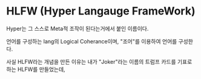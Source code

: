 # HLFW (Hyper Langauge FrameWork)

Hyper는 그 스스로 Meta적 조작이 된다는거에서 붙인 이름이다.

언어를 구성하는 lang의 Logical Coherance이며, "조어"를 이용하여 언어를 구성한다.

사실 HLFW라는 개념을 만든 이유는 내가 "Joker"라는 이름의 트럼프 카드를 기표로 하는 HLFW를 만들었는데, 